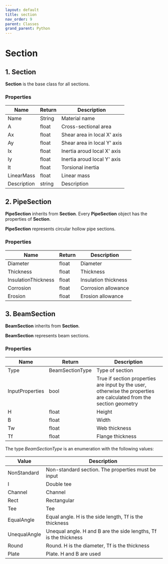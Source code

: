 ```yaml
---
layout: default
title: section
nav_order: 9
parent: Classes
grand_parent: Python
---
```


# Section

## 1. Section

**Section** is the base class for all sections.

### Properties

| Name | Return | Description |
| --- | ----------- | ----------- |
| Name | String | Material name |
| A | float | Cross-sectional area |
| Ax | float | Shear area in local X' axis |
| Ay | float | Shear area in local Y' axis |
| Ix | float | Inertia aroud local X' axis  |
| Iy | float | Inertia aroud local Y' axis  |
| It | float | Torsional inertia |
| LinearMass | float | Linear mass|
| Description | string | Description |


## 2. PipeSection

**PipeSection** inherits from **Section**. Every **PipeSection** object has the properties of **Section**. 

**PipeSection** represents circular hollow pipe sections.

### Properties

| Name | Return | Description |
| --- | ----------- | ----------- |
| Diameter | float | Diameter |
| Thickness | float | Thickness |
| InsulationThickness | float | Insulation thickness |
| Corrosion | float | Corrosion allowance |
| Erosion | float | Erosion allowance |


## 3. BeamSection

**BeamSection** inherits from **Section**.

**BeamSection** represents beam sections.

### Properties

| Name | Return | Description |
| --- | ----------- | ----------- |
| Type | BeamSectionType | Type of section |
| InputProperties | bool | True if section properties are input by the user, otherwise the properties are calculated from the section geometry |
| H | float | Height |
| B | float | Width |
| Tw | float | Web thickness |
| Tf | float | Flange thickness |


The type *BeamSectionType* is an enumeration with the following values:

| Value | Description |
| ---  | ----------- |
| NonStandard | Non-standard section. The properties must be input |
| I |  Double tee |
| Channel |  Channel |
| Rect |  Rectangular |
| Tee | Tee |
| EqualAngle | Equal angle. H is the side length, Tf is the thickness |
| UnequalAngle | Unequal angle. H and B are the side lengths, Tf is the thickness |
| Round | Round. H is the diameter, Tf is the thickness |
| Plate | Plate. H and B are used |
